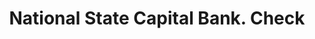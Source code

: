 ---
doi: 10.7916/D8FB6F1M
date_other: '1880'
date_other_textual: 1880-1889
form: printed ephemera
genre:
- Checks (bank checks)
name:
- National State Capital Bank
object_in_context_url: https://biggert.cul.columbia.edu/items/view/ave_biggert_00770
subject_hierarchical_geographic:
- Concord, New Hampshire, United States
subject_name:
- National State Capital Bank
title: National State Capital Bank. Check
sort_title: National State Capital Bank. Check
call_number: ave_biggert_00770
coordinates:
- 43.20666666666667,-71.53805555555556
pid: ave_biggert_00770
identifiers: ave_biggert_00770
permalink: /biggert/ave_biggert_00770/
layout: iiif-image-page
---